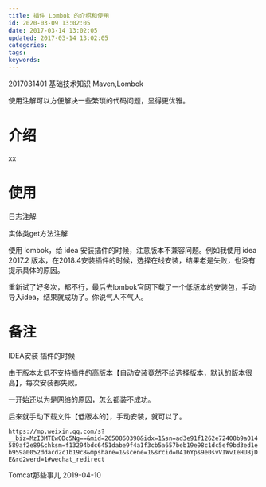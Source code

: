 ```yaml
---
title: 插件 Lombok 的介绍和使用
id: 2020-03-09 13:02:05
date: 2017-03-14 13:02:05
updated: 2017-03-14 13:02:05
categories:
tags:
keywords:
---
```






2017031401
基础技术知识
Maven,Lombok


使用注解可以方便解决一些繁琐的代码问题，显得更优雅。


<!-- more -->



# 介绍


xx


# 使用

日志注解

实体类get方法注解


使用 lombok，给 idea 安装插件的时候，注意版本不兼容问题。例如我使用 idea 2017.2 版本，在2018.4安装插件的时候，选择在线安装，结果老是失败，也没有提示具体的原因。

重新试了好多次，都不行，最后去lombok官网下载了一个低版本的安装包，手动导入idea，结果就成功了。你说气人不气人。


# 备注


IDEA安装 插件的时候

由于版本太低不支持插件的高版本【自动安装竟然不给选择版本，默认的版本很高】，每次安装都失败。

一开始还以为是网络的原因，怎么都装不成功。

后来就手动下载文件【低版本的】，手动安装，就可以了。


`https://mp.weixin.qq.com/s?__biz=MzI3MTEwODc5Ng==&mid=2650860398&idx=1&sn=ad3e91f1262e72408b9a014589af2e89&chksm=f13294bdc6451dabe9f4a1f3cb5a657beb19e98c1dc5ef9bd3ed1eb959a0052ddacd2c1b19c8&mpshare=1&scene=1&srcid=0416Yps9e0svVIWvIeHUBjDE&rd2werd=1#wechat_redirect`

Tomcat那些事儿 2019-04-10


